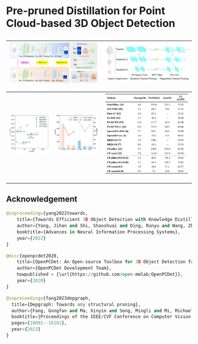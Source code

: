 # Pre-pruned Distillation for Point Cloud-based 3D Object Detection
## 

![](https://github.com/lifuyang-1919/Efficient-Distillation/blob/main/docs/frame.jpg "Architecture of the proposed method")  <img width=150/>  | ![](https://github.com/lifuyang-1919/Efficient-Distillation/blob/main/docs/pru.jpg "Illustration of the input resolution compression and the channel pruning process")  <img width=150/>  |
------------- | ----------- |
![](https://github.com/lifuyang-1919/Efficient-Distillation/blob/main/docs/efficiency.png "Comparisons on the Waymo") <img width=200/> | ![](https://github.com/lifuyang-1919/Efficient-Distillation/blob/main/docs/tab.jpg "QUANTITATIVE EVALUATION")  <img width=100/> |



## Acknowledgement
```python
@inproceedings{yang2022towards,
    title={Towards Efficient 3D Object Detection with Knowledge Distillation},
    author={Yang, Jihan and Shi, Shaoshuai and Ding, Runyu and Wang, Zhe and Qi, Xiaojuan},
    booktitle={Advances in Neural Information Processing Systems},
    year={2022}
}
```
```python
@misc{openpcdet2020,
    title={OpenPCDet: An Open-source Toolbox for 3D Object Detection from Point Clouds},
    author={OpenPCDet Development Team},
    howpublished = {\url{https://github.com/open-mmlab/OpenPCDet}},
    year={2020}
}
```
```python
@inproceedings{fang2023depgraph,
  title={Depgraph: Towards any structural pruning},
  author={Fang, Gongfan and Ma, Xinyin and Song, Mingli and Mi, Michael Bi and Wang, Xinchao},
  booktitle={Proceedings of the IEEE/CVF Conference on Computer Vision and Pattern Recognition},
  pages={16091--16101},
  year={2023}
}
```
